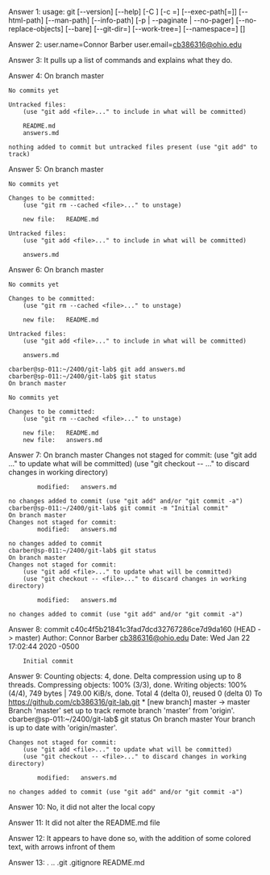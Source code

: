 Answer 1: usage: git [--version] [--help] [-C <path>] [-c <name>=<value>]
           [--exec-path[=<path>]] [--html-path] [--man-path] [--info-path]
           [-p | --paginate | --no-pager] [--no-replace-objects] [--bare]
           [--git-dir=<path>] [--work-tree=<path>] [--namespace=<name>]
           <command> [<args>]

Answer 2:	user.name=Connor Barber
		user.email=cb386316@ohio.edu

Answer 3: It pulls up a list of commands and explains what they do.
		
Answer 4: On branch master

	No commits yet

	Untracked files:
  		(use "git add <file>..." to include in what will be committed)

		README.md
		answers.md

	nothing added to commit but untracked files present (use "git add" to track)

Answer 5: On branch master

	No commits yet

	Changes to be committed:
  		(use "git rm --cached <file>..." to unstage)

		new file:   README.md

	Untracked files:
  		(use "git add <file>..." to include in what will be committed)

		answers.md

Answer 6: On branch master

	No commits yet

	Changes to be committed:
  		(use "git rm --cached <file>..." to unstage)

		new file:   README.md

	Untracked files:
  		(use "git add <file>..." to include in what will be committed)

		answers.md

	cbarber@sp-011:~/2400/git-lab$ git add answers.md
	cbarber@sp-011:~/2400/git-lab$ git status
	On branch master

	No commits yet

	Changes to be committed:
  		(use "git rm --cached <file>..." to unstage)

		new file:   README.md
		new file:   answers.md

Answer 7: On branch master
	Changes not staged for commit:
  		(use "git add <file>..." to update what will be committed)
  		(use "git checkout -- <file>..." to discard changes in working directory)

			modified:   answers.md

	no changes added to commit (use "git add" and/or "git commit -a")
	cbarber@sp-011:~/2400/git-lab$ git commit -m "Initial commit"
	On branch master
	Changes not staged for commit:
			modified:   answers.md

	no changes added to commit
	cbarber@sp-011:~/2400/git-lab$ git status
	On branch master
	Changes not staged for commit:
  		(use "git add <file>..." to update what will be committed)
  		(use "git checkout -- <file>..." to discard changes in working directory)

			modified:   answers.md

	no changes added to commit (use "git add" and/or "git commit -a")

Answer 8: commit c40c4f5b21841c3fad7dcd32767286ce7d9da160 (HEAD -> master)
	Author: Connor Barber <cb386316@ohio.edu>
	Date:   Wed Jan 22 17:02:44 2020 -0500

    	Initial commit

Answer 9: Counting objects: 4, done.
	Delta compression using up to 8 threads.
	Compressing objects: 100% (3/3), done.
	Writing objects: 100% (4/4), 749 bytes | 749.00 KiB/s, done.
	Total 4 (delta 0), reused 0 (delta 0)
	To https://github.com/cb386316/git-lab.git
 	* [new branch]      master -> master
	Branch 'master' set up to track remote branch 'master' from 'origin'.
	cbarber@sp-011:~/2400/git-lab$ git status
	On branch master
	Your branch is up to date with 'origin/master'.

	Changes not staged for commit:
  		(use "git add <file>..." to update what will be committed)
  		(use "git checkout -- <file>..." to discard changes in working directory)

			modified:   answers.md

	no changes added to commit (use "git add" and/or "git commit -a")

Answer 10: No, it did not alter the local copy

Answer 11: It did not alter the README.md file

Answer 12: It appears to have done so, with the addition of some colored text, with arrows
infront of them 

Answer 13: .  ..  .git  .gitignore  README.md








